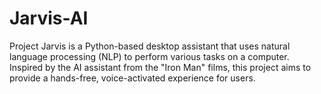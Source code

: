 # Jarvis-AI
Project Jarvis is a Python-based desktop assistant that uses natural language processing (NLP) to perform various tasks on a computer. Inspired by the AI assistant from the "Iron Man" films, this project aims to provide a hands-free, voice-activated experience for users.

